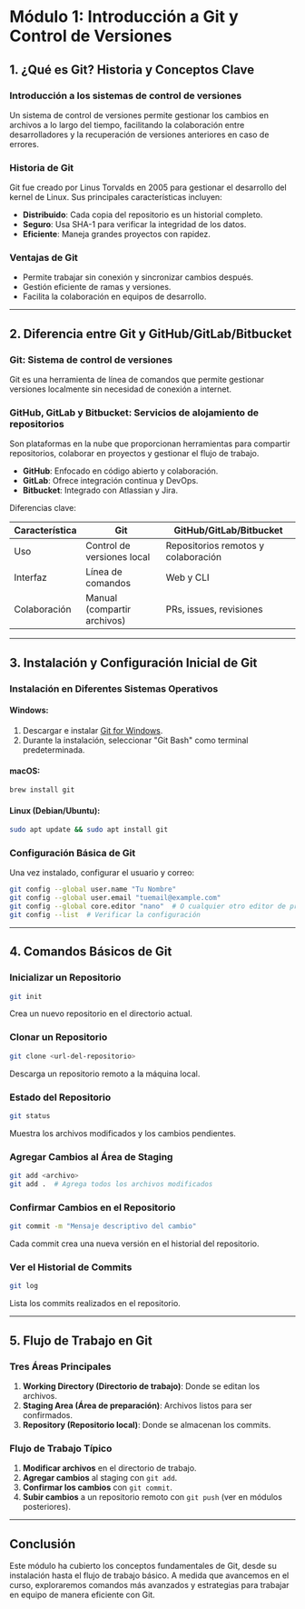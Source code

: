 # Módulo 1: Introducción a Git y Control de Versiones

## 1. ¿Qué es Git? Historia y Conceptos Clave
### Introducción a los sistemas de control de versiones
Un sistema de control de versiones permite gestionar los cambios en archivos a lo largo del tiempo, facilitando la colaboración entre desarrolladores y la recuperación de versiones anteriores en caso de errores.

### Historia de Git
Git fue creado por Linus Torvalds en 2005 para gestionar el desarrollo del kernel de Linux. Sus principales características incluyen:
- **Distribuido**: Cada copia del repositorio es un historial completo.
- **Seguro**: Usa SHA-1 para verificar la integridad de los datos.
- **Eficiente**: Maneja grandes proyectos con rapidez.

### Ventajas de Git
- Permite trabajar sin conexión y sincronizar cambios después.
- Gestión eficiente de ramas y versiones.
- Facilita la colaboración en equipos de desarrollo.

---

## 2. Diferencia entre Git y GitHub/GitLab/Bitbucket
### Git: Sistema de control de versiones
Git es una herramienta de línea de comandos que permite gestionar versiones localmente sin necesidad de conexión a internet.

### GitHub, GitLab y Bitbucket: Servicios de alojamiento de repositorios
Son plataformas en la nube que proporcionan herramientas para compartir repositorios, colaborar en proyectos y gestionar el flujo de trabajo.
- **GitHub**: Enfocado en código abierto y colaboración.
- **GitLab**: Ofrece integración continua y DevOps.
- **Bitbucket**: Integrado con Atlassian y Jira.

Diferencias clave:

| Característica | Git | GitHub/GitLab/Bitbucket |
|--------------|-----|------------------------|
| Uso | Control de versiones local | Repositorios remotos y colaboración |
| Interfaz | Línea de comandos | Web y CLI |
| Colaboración | Manual (compartir archivos) | PRs, issues, revisiones |

---

## 3. Instalación y Configuración Inicial de Git
### Instalación en Diferentes Sistemas Operativos
#### Windows:
1. Descargar e instalar [Git for Windows](https://git-scm.com/download/win).
2. Durante la instalación, seleccionar "Git Bash" como terminal predeterminada.

#### macOS:
```bash
brew install git
```

#### Linux (Debian/Ubuntu):
```bash
sudo apt update && sudo apt install git
```

### Configuración Básica de Git
Una vez instalado, configurar el usuario y correo:
```bash
git config --global user.name "Tu Nombre"
git config --global user.email "tuemail@example.com"
git config --global core.editor "nano"  # O cualquier otro editor de preferencia
git config --list  # Verificar la configuración
```

---

## 4. Comandos Básicos de Git
### Inicializar un Repositorio
```bash
git init
```
Crea un nuevo repositorio en el directorio actual.

### Clonar un Repositorio
```bash
git clone <url-del-repositorio>
```
Descarga un repositorio remoto a la máquina local.

### Estado del Repositorio
```bash
git status
```
Muestra los archivos modificados y los cambios pendientes.

### Agregar Cambios al Área de Staging
```bash
git add <archivo>
git add .  # Agrega todos los archivos modificados
```

### Confirmar Cambios en el Repositorio
```bash
git commit -m "Mensaje descriptivo del cambio"
```
Cada commit crea una nueva versión en el historial del repositorio.

### Ver el Historial de Commits
```bash
git log
```
Lista los commits realizados en el repositorio.

---

## 5. Flujo de Trabajo en Git
### Tres Áreas Principales
1. **Working Directory (Directorio de trabajo)**: Donde se editan los archivos.
2. **Staging Area (Área de preparación)**: Archivos listos para ser confirmados.
3. **Repository (Repositorio local)**: Donde se almacenan los commits.

### Flujo de Trabajo Típico
1. **Modificar archivos** en el directorio de trabajo.
2. **Agregar cambios** al staging con `git add`.
3. **Confirmar los cambios** con `git commit`.
4. **Subir cambios** a un repositorio remoto con `git push` (ver en módulos posteriores).

---

## Conclusión
Este módulo ha cubierto los conceptos fundamentales de Git, desde su instalación hasta el flujo de trabajo básico. A medida que avancemos en el curso, exploraremos comandos más avanzados y estrategias para trabajar en equipo de manera eficiente con Git.
